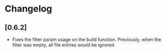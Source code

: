 # Changelog

## [0.6.2]

-   Fixes the filter param usage on the build function. Previously, when the filter was empty, all file entries would be ignored.
